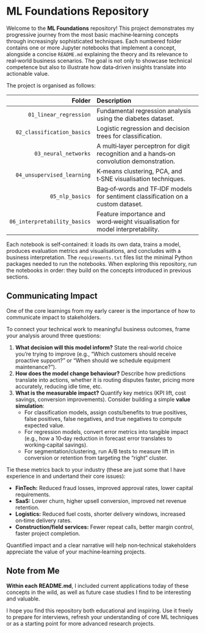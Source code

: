 # ML Foundations Repository

Welcome to the **ML Foundations** repository!  This project demonstrates my
progressive journey from the most basic machine‑learning concepts through
increasingly sophisticated techniques.  Each numbered folder contains one or
more Jupyter notebooks that implement a concept, alongside a concise
`README.md` explaining the theory and its relevance to real‑world business
scenarios.  The goal is not only to showcase technical competence but also to
illustrate how data‑driven insights translate into actionable value.

The project is organised as follows:

| Folder | Description |
|-------:|:-----------|
| `01_linear_regression` | Fundamental regression analysis using the diabetes dataset. |
| `02_classification_basics` | Logistic regression and decision trees for classification. |
| `03_neural_networks` | A multi‑layer perceptron for digit recognition and a hands‑on convolution demonstration. |
| `04_unsupervised_learning` | K‑means clustering, PCA, and t‑SNE visualisation techniques. |
| `05_nlp_basics` | Bag‑of‑words and TF‑IDF models for sentiment classification on a custom dataset. |
| `06_interpretability_basics` | Feature importance and word‑weight visualisation for model interpretability. |

Each notebook is self‑contained: it loads its own data, trains a model,
produces evaluation metrics and visualisations, and concludes with a business
interpretation.  The `requirements.txt` files list the minimal Python
packages needed to run the notebooks.  When exploring this repository, run the
notebooks in order: they build on the concepts introduced in previous
sections.

## Communicating Impact

One of the core learnings from my early career is the importance of how to communicate impact to stakeholders. 

To connect your technical work to meaningful business outcomes, frame your analysis around three questions:

1. **What decision will this model inform?** State the real‑world choice you’re trying to improve (e.g., “Which customers should receive proactive support?” or “When should we schedule equipment maintenance?”).
2. **How does the model change behaviour?** Describe how predictions translate into actions, whether it is routing disputes faster, pricing more accurately, reducing idle time, etc.
3. **What is the measurable impact?** Quantify key metrics (KPI lift, cost savings, conversion improvements). Consider building a simple **value simulation**:
   - For classification models, assign costs/benefits to true positives, false positives, false negatives, and true negatives to compute expected value.
   - For regression models, convert error metrics into tangible impact (e.g., how a 10‑day reduction in forecast error translates to working‑capital savings).
   - For segmentation/clustering, run A/B tests to measure lift in conversion or retention from targeting the “right” cluster.

Tie these metrics back to your industry (these are just some that I have experience in and undertand their core issues):  

- **FinTech:** Reduced fraud losses, improved approval rates, lower capital requirements.
- **SaaS:** Lower churn, higher upsell conversion, improved net revenue retention.  
- **Logistics:** Reduced fuel costs, shorter delivery windows, increased on‑time delivery rates.  
- **Construction/field services:** Fewer repeat calls, better margin control, faster project completion.

Quantified impact and a clear narrative will help non‑technical stakeholders appreciate the value of your machine‑learning projects.

## Note from Me

**Within each README.md**, I included current applications today of these concepts in the wild, as well as future case studies I find to be interesting and valuable.

I hope you find this repository both educational and inspiring.  Use it
freely to prepare for interviews, refresh your understanding of core ML
techniques or as a starting point for more advanced research projects.

